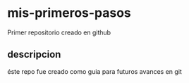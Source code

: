 # mis-primeros-pasos
Primer repositorio creado en github

## descripcion
éste repo fue creado como guia para futuros avances en git 
